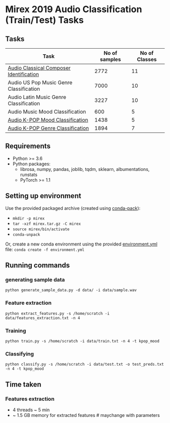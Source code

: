 # Mirex 2019 Audio Classification (Train/Test) Tasks

## Tasks

| Task                                      | No of samples | No of Classes |
|-------------------------------------------|---------------|---------------|
| [Audio Classical Composer Identification](https://www.music-ir.org/mirex/wiki/2019:Audio_Classification_(Train/Test)_Tasks) | 2772          | 11            |
| Audio US Pop Music Genre Classification   | 7000          | 10            |
| Audio Latin Music Genre Classification    | 3227          | 10            |
| Audio Music Mood Classification                 | 600           | 5             |
| [Audio K-POP Mood Classification](https://www.music-ir.org/mirex/wiki/2019:Audio_K-POP_Mood_Classification)           | 1438          | 5             |
| [Audio K-POP Genre Classification](https://www.music-ir.org/mirex/wiki/2019:Audio_K-POP_Genre_Classification)          | 1894          | 7             |

## Requirements
- Python >= 3.6
- Python packages:
  - librosa, numpy, pandas, joblib, tqdm, sklearn, albumentations, runstats
  - PyTorch >= 1.1

## Setting up environment
Use the provided packaged archive (created using [conda-pack](https://github.com/conda/conda-pack)):
- `mkdir -p mirex`
- `tar -xzf mirex.tar.gz -C mirex`
- `source mirex/bin/activate`
- `conda-unpack`

Or, create a new conda environment using the provided [environment.yml](environment.yml) file:
`conda create -f environment.yml`


## Running commands

### generating sample data

`python generate_sample_data.py -d data/ -i data/sample.wav`

### Feature extraction

`python extract_features.py -s /home/scratch -i data/features_extraction.txt -n 4 `

### Training

`python train.py -s /home/scratch -i data/train.txt -n 4 -t kpop_mood`

### Classifying

`python classify.py -s /home/scratch -i data/test.txt -o test_preds.txt -n 4 -t kpop_mood`

## Time taken

### Features extraction 
- 4 threads ~ 5 min
- ~ 1.5 GB memory for extracted features # maychange with parameters
